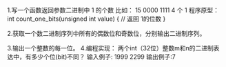 1.写一个函数返回参数二进制中 1 的个数 
比如： 15 0000 1111 4 个 1 
程序原型： 
	int count\_one\_bits(unsigned int value) 
	{ 
		// 返回 1的位数 
	} 

2.获取一个数二进制序列中所有的偶数位和奇数位，分别输出二进制序列。 

3.输出一个整数的每一位。 
4.编程实现： 
两个int（32位）整数m和n的二进制表达中，有多少个位(bit)不同？ 
输入例子: 
1999 2299 
输出例子:7	

